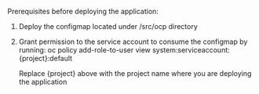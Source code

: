 Prerequisites before deploying the application:
1.  Deploy the configmap located under /src/ocp directory
2.  Grant permission to the service account to consume the configmap by running:
    oc policy add-role-to-user view system:serviceaccount:{project}:default

    Replace {project} above with the project name where you are deploying the application
